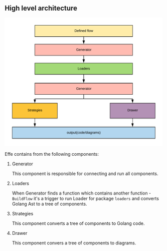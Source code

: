 ## High level architecture
![Architecture](img/architecture.png)

Effe contains from the following components:

1. Generator

   This component is responsible for connecting and run all components.

1. Loaders

    When Generator finds a function which contains another function -  `BuildFlow`  it's a trigger to run Loader for package `loaders` and converts Golang Ast to a tree of components.

1. Strategies

    This component converts a tree of components to Golang code.

1. Drawer

    This component convers a tree of components to diagrams.
